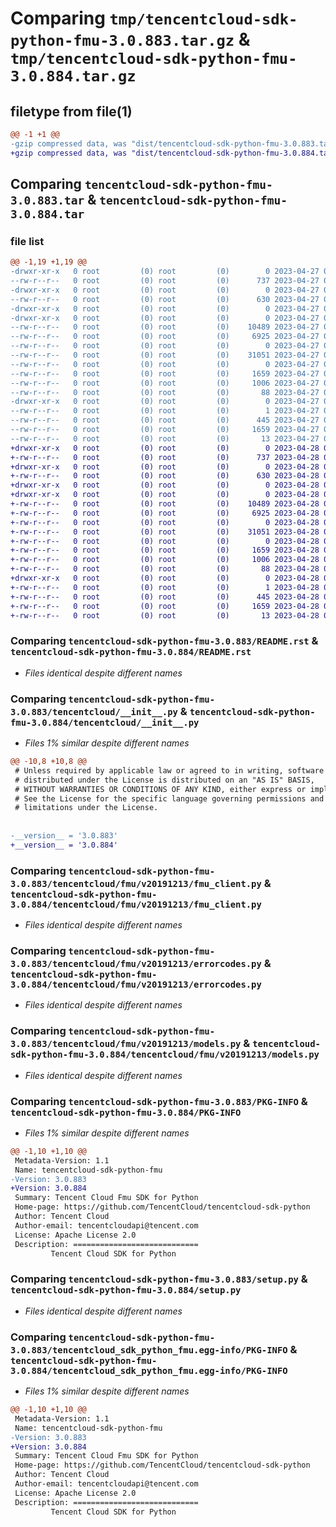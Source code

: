 # Comparing `tmp/tencentcloud-sdk-python-fmu-3.0.883.tar.gz` & `tmp/tencentcloud-sdk-python-fmu-3.0.884.tar.gz`

## filetype from file(1)

```diff
@@ -1 +1 @@
-gzip compressed data, was "dist/tencentcloud-sdk-python-fmu-3.0.883.tar", last modified: Thu Apr 27 00:33:14 2023, max compression
+gzip compressed data, was "dist/tencentcloud-sdk-python-fmu-3.0.884.tar", last modified: Fri Apr 28 02:19:56 2023, max compression
```

## Comparing `tencentcloud-sdk-python-fmu-3.0.883.tar` & `tencentcloud-sdk-python-fmu-3.0.884.tar`

### file list

```diff
@@ -1,19 +1,19 @@
-drwxr-xr-x   0 root         (0) root         (0)        0 2023-04-27 00:33:14.000000 tencentcloud-sdk-python-fmu-3.0.883/
--rw-r--r--   0 root         (0) root         (0)      737 2023-04-27 00:33:14.000000 tencentcloud-sdk-python-fmu-3.0.883/README.rst
-drwxr-xr-x   0 root         (0) root         (0)        0 2023-04-27 00:33:14.000000 tencentcloud-sdk-python-fmu-3.0.883/tencentcloud/
--rw-r--r--   0 root         (0) root         (0)      630 2023-04-27 00:33:14.000000 tencentcloud-sdk-python-fmu-3.0.883/tencentcloud/__init__.py
-drwxr-xr-x   0 root         (0) root         (0)        0 2023-04-27 00:33:14.000000 tencentcloud-sdk-python-fmu-3.0.883/tencentcloud/fmu/
-drwxr-xr-x   0 root         (0) root         (0)        0 2023-04-27 00:33:14.000000 tencentcloud-sdk-python-fmu-3.0.883/tencentcloud/fmu/v20191213/
--rw-r--r--   0 root         (0) root         (0)    10489 2023-04-27 00:33:14.000000 tencentcloud-sdk-python-fmu-3.0.883/tencentcloud/fmu/v20191213/fmu_client.py
--rw-r--r--   0 root         (0) root         (0)     6925 2023-04-27 00:33:14.000000 tencentcloud-sdk-python-fmu-3.0.883/tencentcloud/fmu/v20191213/errorcodes.py
--rw-r--r--   0 root         (0) root         (0)        0 2023-04-27 00:33:14.000000 tencentcloud-sdk-python-fmu-3.0.883/tencentcloud/fmu/v20191213/__init__.py
--rw-r--r--   0 root         (0) root         (0)    31051 2023-04-27 00:33:14.000000 tencentcloud-sdk-python-fmu-3.0.883/tencentcloud/fmu/v20191213/models.py
--rw-r--r--   0 root         (0) root         (0)        0 2023-04-27 00:33:14.000000 tencentcloud-sdk-python-fmu-3.0.883/tencentcloud/fmu/__init__.py
--rw-r--r--   0 root         (0) root         (0)     1659 2023-04-27 00:33:14.000000 tencentcloud-sdk-python-fmu-3.0.883/PKG-INFO
--rw-r--r--   0 root         (0) root         (0)     1006 2023-04-27 00:33:14.000000 tencentcloud-sdk-python-fmu-3.0.883/setup.py
--rw-r--r--   0 root         (0) root         (0)       88 2023-04-27 00:33:14.000000 tencentcloud-sdk-python-fmu-3.0.883/setup.cfg
-drwxr-xr-x   0 root         (0) root         (0)        0 2023-04-27 00:33:14.000000 tencentcloud-sdk-python-fmu-3.0.883/tencentcloud_sdk_python_fmu.egg-info/
--rw-r--r--   0 root         (0) root         (0)        1 2023-04-27 00:33:14.000000 tencentcloud-sdk-python-fmu-3.0.883/tencentcloud_sdk_python_fmu.egg-info/dependency_links.txt
--rw-r--r--   0 root         (0) root         (0)      445 2023-04-27 00:33:14.000000 tencentcloud-sdk-python-fmu-3.0.883/tencentcloud_sdk_python_fmu.egg-info/SOURCES.txt
--rw-r--r--   0 root         (0) root         (0)     1659 2023-04-27 00:33:14.000000 tencentcloud-sdk-python-fmu-3.0.883/tencentcloud_sdk_python_fmu.egg-info/PKG-INFO
--rw-r--r--   0 root         (0) root         (0)       13 2023-04-27 00:33:14.000000 tencentcloud-sdk-python-fmu-3.0.883/tencentcloud_sdk_python_fmu.egg-info/top_level.txt
+drwxr-xr-x   0 root         (0) root         (0)        0 2023-04-28 02:19:56.000000 tencentcloud-sdk-python-fmu-3.0.884/
+-rw-r--r--   0 root         (0) root         (0)      737 2023-04-28 02:19:56.000000 tencentcloud-sdk-python-fmu-3.0.884/README.rst
+drwxr-xr-x   0 root         (0) root         (0)        0 2023-04-28 02:19:56.000000 tencentcloud-sdk-python-fmu-3.0.884/tencentcloud/
+-rw-r--r--   0 root         (0) root         (0)      630 2023-04-28 02:19:56.000000 tencentcloud-sdk-python-fmu-3.0.884/tencentcloud/__init__.py
+drwxr-xr-x   0 root         (0) root         (0)        0 2023-04-28 02:19:56.000000 tencentcloud-sdk-python-fmu-3.0.884/tencentcloud/fmu/
+drwxr-xr-x   0 root         (0) root         (0)        0 2023-04-28 02:19:56.000000 tencentcloud-sdk-python-fmu-3.0.884/tencentcloud/fmu/v20191213/
+-rw-r--r--   0 root         (0) root         (0)    10489 2023-04-28 02:19:56.000000 tencentcloud-sdk-python-fmu-3.0.884/tencentcloud/fmu/v20191213/fmu_client.py
+-rw-r--r--   0 root         (0) root         (0)     6925 2023-04-28 02:19:56.000000 tencentcloud-sdk-python-fmu-3.0.884/tencentcloud/fmu/v20191213/errorcodes.py
+-rw-r--r--   0 root         (0) root         (0)        0 2023-04-28 02:19:56.000000 tencentcloud-sdk-python-fmu-3.0.884/tencentcloud/fmu/v20191213/__init__.py
+-rw-r--r--   0 root         (0) root         (0)    31051 2023-04-28 02:19:56.000000 tencentcloud-sdk-python-fmu-3.0.884/tencentcloud/fmu/v20191213/models.py
+-rw-r--r--   0 root         (0) root         (0)        0 2023-04-28 02:19:56.000000 tencentcloud-sdk-python-fmu-3.0.884/tencentcloud/fmu/__init__.py
+-rw-r--r--   0 root         (0) root         (0)     1659 2023-04-28 02:19:56.000000 tencentcloud-sdk-python-fmu-3.0.884/PKG-INFO
+-rw-r--r--   0 root         (0) root         (0)     1006 2023-04-28 02:19:56.000000 tencentcloud-sdk-python-fmu-3.0.884/setup.py
+-rw-r--r--   0 root         (0) root         (0)       88 2023-04-28 02:19:56.000000 tencentcloud-sdk-python-fmu-3.0.884/setup.cfg
+drwxr-xr-x   0 root         (0) root         (0)        0 2023-04-28 02:19:56.000000 tencentcloud-sdk-python-fmu-3.0.884/tencentcloud_sdk_python_fmu.egg-info/
+-rw-r--r--   0 root         (0) root         (0)        1 2023-04-28 02:19:56.000000 tencentcloud-sdk-python-fmu-3.0.884/tencentcloud_sdk_python_fmu.egg-info/dependency_links.txt
+-rw-r--r--   0 root         (0) root         (0)      445 2023-04-28 02:19:56.000000 tencentcloud-sdk-python-fmu-3.0.884/tencentcloud_sdk_python_fmu.egg-info/SOURCES.txt
+-rw-r--r--   0 root         (0) root         (0)     1659 2023-04-28 02:19:56.000000 tencentcloud-sdk-python-fmu-3.0.884/tencentcloud_sdk_python_fmu.egg-info/PKG-INFO
+-rw-r--r--   0 root         (0) root         (0)       13 2023-04-28 02:19:56.000000 tencentcloud-sdk-python-fmu-3.0.884/tencentcloud_sdk_python_fmu.egg-info/top_level.txt
```

### Comparing `tencentcloud-sdk-python-fmu-3.0.883/README.rst` & `tencentcloud-sdk-python-fmu-3.0.884/README.rst`

 * *Files identical despite different names*

### Comparing `tencentcloud-sdk-python-fmu-3.0.883/tencentcloud/__init__.py` & `tencentcloud-sdk-python-fmu-3.0.884/tencentcloud/__init__.py`

 * *Files 1% similar despite different names*

```diff
@@ -10,8 +10,8 @@
 # Unless required by applicable law or agreed to in writing, software
 # distributed under the License is distributed on an "AS IS" BASIS,
 # WITHOUT WARRANTIES OR CONDITIONS OF ANY KIND, either express or implied.
 # See the License for the specific language governing permissions and
 # limitations under the License.
 
 
-__version__ = '3.0.883'
+__version__ = '3.0.884'
```

### Comparing `tencentcloud-sdk-python-fmu-3.0.883/tencentcloud/fmu/v20191213/fmu_client.py` & `tencentcloud-sdk-python-fmu-3.0.884/tencentcloud/fmu/v20191213/fmu_client.py`

 * *Files identical despite different names*

### Comparing `tencentcloud-sdk-python-fmu-3.0.883/tencentcloud/fmu/v20191213/errorcodes.py` & `tencentcloud-sdk-python-fmu-3.0.884/tencentcloud/fmu/v20191213/errorcodes.py`

 * *Files identical despite different names*

### Comparing `tencentcloud-sdk-python-fmu-3.0.883/tencentcloud/fmu/v20191213/models.py` & `tencentcloud-sdk-python-fmu-3.0.884/tencentcloud/fmu/v20191213/models.py`

 * *Files identical despite different names*

### Comparing `tencentcloud-sdk-python-fmu-3.0.883/PKG-INFO` & `tencentcloud-sdk-python-fmu-3.0.884/PKG-INFO`

 * *Files 1% similar despite different names*

```diff
@@ -1,10 +1,10 @@
 Metadata-Version: 1.1
 Name: tencentcloud-sdk-python-fmu
-Version: 3.0.883
+Version: 3.0.884
 Summary: Tencent Cloud Fmu SDK for Python
 Home-page: https://github.com/TencentCloud/tencentcloud-sdk-python
 Author: Tencent Cloud
 Author-email: tencentcloudapi@tencent.com
 License: Apache License 2.0
 Description: ============================
         Tencent Cloud SDK for Python
```

### Comparing `tencentcloud-sdk-python-fmu-3.0.883/setup.py` & `tencentcloud-sdk-python-fmu-3.0.884/setup.py`

 * *Files identical despite different names*

### Comparing `tencentcloud-sdk-python-fmu-3.0.883/tencentcloud_sdk_python_fmu.egg-info/PKG-INFO` & `tencentcloud-sdk-python-fmu-3.0.884/tencentcloud_sdk_python_fmu.egg-info/PKG-INFO`

 * *Files 1% similar despite different names*

```diff
@@ -1,10 +1,10 @@
 Metadata-Version: 1.1
 Name: tencentcloud-sdk-python-fmu
-Version: 3.0.883
+Version: 3.0.884
 Summary: Tencent Cloud Fmu SDK for Python
 Home-page: https://github.com/TencentCloud/tencentcloud-sdk-python
 Author: Tencent Cloud
 Author-email: tencentcloudapi@tencent.com
 License: Apache License 2.0
 Description: ============================
         Tencent Cloud SDK for Python
```

